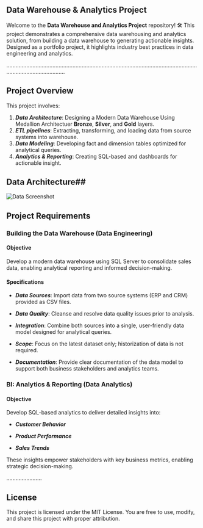 ## Data Warehouse & Analytics Project 

Welcome to the **Data Warehouse and Analytics Project** repository! 🛠️
This project demonstrates a comprehensive data warehousing and analytics solution, from building a data warehouse to generating actionable insights. Designed as a portfolio project, it highlights industry best practices in data engineering and analytics.

..................................................................................................................................................................

## Project Overview
This project involves:
1. ***Data Architecture***: Designing a Modern Data Warehouse Using Medallion Architectuer **Bronze**, **Silver**, and **Gold** layers.
2. ***ETL pipelines***: Extracting, transforming, and loading data from source systems into warehouse.
3. ***Data Modeling***: Developing fact and dimension tables optimized for analytical queries.
4. ***Analytics & Reporting***: Creating SQL-based and dashboards for actionable insight.

## Data Architecture##
![Data Screenshot]([C:\Users\f\Downloads\Warehouse\Data_architecture.png](https://github.com/AliEsmaeil431/sql-data-warehouuse-project/blob/main/docs/Data_architecture.png))

## Project Requirements

### Building the Data Warehouse (Data Engineering)

#### Objective
Develop a modern data warehouse using SQL Server to consolidate sales data, enabling analytical reporting and informed decision-making.

#### Specifications
- ***Data Sources***: Import data from two source systems (ERP and CRM) provided as CSV files.

- ***Data Quality***: Cleanse and resolve data quality issues prior to analysis.

- ***Integration***: Combine both sources into a single, user-friendly data model designed for analytical queries.

- ***Scope***: Focus on the latest dataset only; historization of data is not required.

- ***Documentation***: Provide clear documentation of the data model to support both business stakeholders and analytics teams.


### BI: Analytics & Reporting (Data Analytics)
#### Objective
Develop SQL-based analytics to deliver detailed insights into:

- ***Customer Behavior***

- ***Product Performance***

- ***Sales Trends***

These insights empower stakeholders with key business metrics, enabling strategic decision-making. 

 .......................
 
## License
This project is licensed under the MIT License. You are free to use, modify, and share this project with proper attribution.
